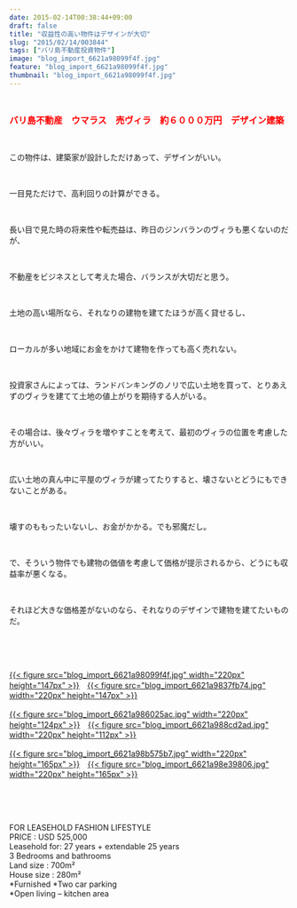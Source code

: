 ```yaml
---
date: 2015-02-14T00:38:44+09:00
draft: false
title: "収益性の高い物件はデザインが大切"
slug: "2015/02/14/003844"
tags: ["バリ島不動産投資物件"]
image: "blog_import_6621a98099f4f.jpg"
feature: "blog_import_6621a98099f4f.jpg"
thumbnail: "blog_import_6621a98099f4f.jpg"
---
```

<br/><p><font color="#ff0000" size="3"><strong>バリ島不動産　ウマラス　売ヴィラ　約６０００万円　デザイン建築</strong></font></p><br/><p>この物件は、建築家が設計しただけあって、デザインがいい。</p><br/><p>一目見ただけで、高利回りの計算ができる。</p><br/><p>長い目で見た時の将来性や転売益は、昨日のジンバランのヴィラも悪くないのだが、</p><br/><p>不動産をビジネスとして考えた場合、バランスが大切だと思う。</p><br/><p>土地の高い場所なら、それなりの建物を建てたほうが高く貸せるし、</p><br/><p>ローカルが多い地域にお金をかけて建物を作っても高く売れない。</p><br/><p>投資家さんによっては、ランドバンキングのノリで広い土地を買って、とりあえずのヴィラを建てて土地の値上がりを期待する人がいる。</p><br/><p>その場合は、後々ヴィラを増やすことを考えて、最初のヴィラの位置を考慮した方がいい。</p><br/><p>広い土地の真ん中に平屋のヴィラが建ってたりすると、壊さないとどうにもできないことがある。</p><br/><p>壊すのももったいないし、お金がかかる。でも邪魔だし。</p><br/><p>で、そういう物件でも建物の価値を考慮して価格が提示されるから、どうにも収益率が悪くなる。</p><br/><p>それほど大きな価格差がないのなら、それなりのデザインで建物を建てたいものだ。</p><br/><br/><br/><p><a href="blog_import_6621a981d72fa.jpg">{{< figure src="blog_import_6621a98099f4f.jpg" width="220px" height="147px" >}}</a>　<a href="blog_import_6621a984b45d7.jpg">{{< figure src="blog_import_6621a9837fb74.jpg" width="220px" height="147px" >}}</a><br/><br/><a href="blog_import_6621a9873bcfd.jpg">{{< figure src="blog_import_6621a986025ac.jpg" width="220px" height="124px" >}}</a>　<a href="blog_import_6621a98a0e48e.jpg">{{< figure src="blog_import_6621a988cd2ad.jpg" width="220px" height="112px" >}}</a><br/><br/><a href="blog_import_6621a98c8cabe.jpg">{{< figure src="blog_import_6621a98b575b7.jpg" width="220px" height="165px" >}}</a>　<a href="blog_import_6621a98f6d991.jpg">{{< figure src="blog_import_6621a98e39806.jpg" width="220px" height="165px" >}}</a><br/><br/><br/></p><br/><p>FOR LEASEHOLD FASHION LIFESTYLE<br/>PRICE : USD 525,000    <br/>Leasehold for: 27 years + extendable 25 years     <br/>3 Bedrooms and bathrooms    <br/>Land size  : 700m²  <br/>House size  : 280m²  <br/>*Furnished  *Two car parking    <br/>*Open living – kitchen area</p><br/><br/><br/><br/><br/>

